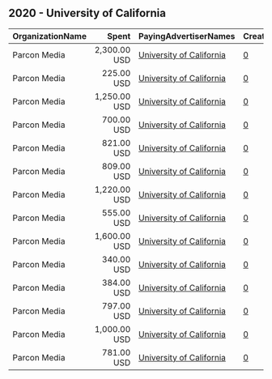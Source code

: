 ## 2020 - University of California 
|OrganizationName|Spent|PayingAdvertiserNames|CreativeUrls|Impressions|Genders|AgeBrackets|CountryCodes|BillingAddresses|CandidateBallotInformation|
|:---|---:|:---|:---|---:|:---|:---|:---|:---|:---|
|Parcon Media|2,300.00 USD|[University of California](2020/University_of_California.md)|[0](https://www.snap.com/political-ads/asset/e10a925d7d15734435f762ec8b75cebf7e81d173b9168e57770497013b5cb764?mediaType=mp4)|384,118||18-24|united states|US||
|Parcon Media|225.00 USD|[University of California](2020/University_of_California.md)|[0](https://www.snap.com/political-ads/asset/0d1bdc6a10168493736117b92166a3da2e4a1a692c704e9d268bfb2eef23c55a?mediaType=mp4)|25,084||22+|united states|US||
|Parcon Media|1,250.00 USD|[University of California](2020/University_of_California.md)|[0](https://www.snap.com/political-ads/asset/7513ec034dac7f59120fdeccf535a732790209c28a9f360bbdedb5aadf8823eb?mediaType=mp4)|512,483||18-30|united states|US||
|Parcon Media|700.00 USD|[University of California](2020/University_of_California.md)|[0](https://www.snap.com/political-ads/asset/8120b9e65c8e85ea4576757d40dbf28d79dda322571ea6807afcda5939b921ea?mediaType=mp4)|201,457||22+|united states|US||
|Parcon Media|821.00 USD|[University of California](2020/University_of_California.md)|[0](https://www.snap.com/political-ads/asset/53493d0c889761e0c62ed664062eb448a6e9a2e747bceb67ccad2016209e28a5?mediaType=jpg)|106,521||21+|united states|US||
|Parcon Media|809.00 USD|[University of California](2020/University_of_California.md)|[0](https://www.snap.com/political-ads/asset/0d1bdc6a10168493736117b92166a3da2e4a1a692c704e9d268bfb2eef23c55a?mediaType=mp4)|134,916||18-24|united states|US||
|Parcon Media|1,220.00 USD|[University of California](2020/University_of_California.md)|[0](https://www.snap.com/political-ads/asset/e10a925d7d15734435f762ec8b75cebf7e81d173b9168e57770497013b5cb764?mediaType=mp4)|105,623||22+|united states|US||
|Parcon Media|555.00 USD|[University of California](2020/University_of_California.md)|[0](https://www.snap.com/political-ads/asset/914243f45813ac0406cf730be6082996bba7c6ba0fa2c26a5631da805050bd23?mediaType=mp4)|104,673||18-30|united states|US||
|Parcon Media|1,600.00 USD|[University of California](2020/University_of_California.md)|[0](https://www.snap.com/political-ads/asset/8120b9e65c8e85ea4576757d40dbf28d79dda322571ea6807afcda5939b921ea?mediaType=mp4)|597,029||18-24|united states|US||
|Parcon Media|340.00 USD|[University of California](2020/University_of_California.md)|[0](https://www.snap.com/political-ads/asset/f9680b93cee45944793dbe021d03513be795c0927f6038082e656db8ac6e875f?mediaType=mp4)|52,021||18-24|united states|US||
|Parcon Media|384.00 USD|[University of California](2020/University_of_California.md)|[0](https://www.snap.com/political-ads/asset/f9680b93cee45944793dbe021d03513be795c0927f6038082e656db8ac6e875f?mediaType=mp4)|44,167||22+|united states|US||
|Parcon Media|797.00 USD|[University of California](2020/University_of_California.md)|[0](https://www.snap.com/political-ads/asset/53493d0c889761e0c62ed664062eb448a6e9a2e747bceb67ccad2016209e28a5?mediaType=jpg)|176,098||21+|united states|US||
|Parcon Media|1,000.00 USD|[University of California](2020/University_of_California.md)|[0](https://www.snap.com/political-ads/asset/7513ec034dac7f59120fdeccf535a732790209c28a9f360bbdedb5aadf8823eb?mediaType=mp4)|282,995||22+|united states|US||
|Parcon Media|781.00 USD|[University of California](2020/University_of_California.md)|[0](https://www.snap.com/political-ads/asset/53493d0c889761e0c62ed664062eb448a6e9a2e747bceb67ccad2016209e28a5?mediaType=jpg)|243,053||21-25|united states|US||
